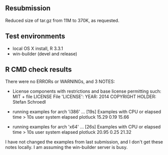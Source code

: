 ## Resubmission

Reduced size of tar.gz from 11M to 370K, as requested.

## Test environments
* local OS X install, R 3.3.1
* win-builder (devel and release)

## R CMD check results
There were no ERRORs or WARNINGs, and 3 NOTES:

- License components with restrictions and base license permitting such:
  MIT + file LICENSE
File 'LICENSE':
  YEAR: 2014
  COPYRIGHT HOLDER: Stefan Schroedl

- running examples for arch 'i386' ... [19s]
Examples with CPU or elapsed time > 10s
          user system elapsed
plotluck 15.29   0.19   15.66
- running examples for arch 'x64' ... [26s]
Examples with CPU or elapsed time > 10s
          user system elapsed
plotluck 20.95   0.25   21.32

I have not changed the examples from last submission, and I don't get these
notes locally. I am assuming the win-builder server is busy.